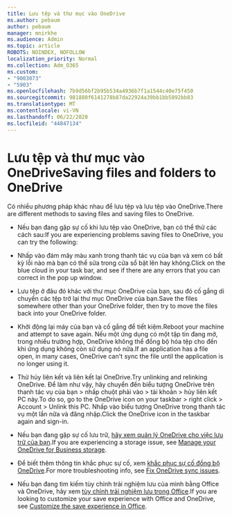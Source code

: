 ```yaml
---
title: Lưu tệp và thư mục vào OneDrive
ms.author: pebaum
author: pebaum
manager: mnirkhe
ms.audience: Admin
ms.topic: article
ROBOTS: NOINDEX, NOFOLLOW
localization_priority: Normal
ms.collection: Adm_O365
ms.custom:
- "9003073"
- "5903"
ms.openlocfilehash: 7b9d56bf2b95b534a4936b7f1a1544c40e75f450
ms.sourcegitcommit: 981880f6141278b87da22924a39bb1bb5892bb83
ms.translationtype: MT
ms.contentlocale: vi-VN
ms.lasthandoff: 06/22/2020
ms.locfileid: "44847134"
---
```

# <a name="saving-files-and-folders-to-onedrive"></a><span data-ttu-id="11de1-102">Lưu tệp và thư mục vào OneDrive</span><span class="sxs-lookup"><span data-stu-id="11de1-102">Saving files and folders to OneDrive</span></span>

<span data-ttu-id="11de1-103">Có nhiều phương pháp khác nhau để lưu tệp và lưu tệp vào OneDrive.</span><span class="sxs-lookup"><span data-stu-id="11de1-103">There are different methods to saving files and saving files to OneDrive.</span></span>

- <span data-ttu-id="11de1-104">Nếu bạn đang gặp sự cố khi lưu tệp vào OneDrive, bạn có thể thử các cách sau:</span><span class="sxs-lookup"><span data-stu-id="11de1-104">If you are experiencing problems saving files to OneDrive, you can try the following:</span></span>

- <span data-ttu-id="11de1-105">Nhấp vào đám mây màu xanh trong thanh tác vụ của bạn và xem có bất kỳ lỗi nào mà bạn có thể sửa trong cửa sổ bật lên hay không.</span><span class="sxs-lookup"><span data-stu-id="11de1-105">Click on the blue cloud in your task bar, and see if there are any errors that you can correct in the pop up window.</span></span>
- <span data-ttu-id="11de1-106">Lưu tệp ở đâu đó khác với thư mục OneDrive của bạn, sau đó cố gắng di chuyển các tệp trở lại thư mục OneDrive của bạn.</span><span class="sxs-lookup"><span data-stu-id="11de1-106">Save the files somewhere other than your OneDrive folder, then try to move the files back into your OneDrive folder.</span></span>
- <span data-ttu-id="11de1-107">Khởi động lại máy của bạn và cố gắng để tiết kiệm.</span><span class="sxs-lookup"><span data-stu-id="11de1-107">Reboot your machine and attempt to save again.</span></span> <span data-ttu-id="11de1-108">Nếu một ứng dụng có một tập tin đang mở, trong nhiều trường hợp, OneDrive không thể đồng bộ hóa tệp cho đến khi ứng dụng không còn sử dụng nó nữa.</span><span class="sxs-lookup"><span data-stu-id="11de1-108">If an application has a file open, in many cases, OneDrive can't sync the file until the application is no longer using it.</span></span>
- <span data-ttu-id="11de1-109">Thử hủy liên kết và liên kết lại OneDrive.</span><span class="sxs-lookup"><span data-stu-id="11de1-109">Try unlinking and relinking OneDrive.</span></span> <span data-ttu-id="11de1-110">Để làm như vậy, hãy chuyển đến biểu tượng OneDrive trên thanh tác vụ của bạn > nhấp chuột phải vào > tài khoản > hủy liên kết PC này.</span><span class="sxs-lookup"><span data-stu-id="11de1-110">To do so, go to the OneDrive icon on your taskbar > right click > Account > Unlink this PC.</span></span> <span data-ttu-id="11de1-111">Nhấp vào biểu tượng OneDrive trong thanh tác vụ một lần nữa và đăng nhập.</span><span class="sxs-lookup"><span data-stu-id="11de1-111">Click the OneDrive icon in the taskbar again and sign-in.</span></span>
- <span data-ttu-id="11de1-112">Nếu bạn đang gặp sự cố lưu trữ, [hãy xem quản lý OneDrive cho việc lưu trữ của bạn](https://support.microsoft.com/office/31519161-059c-4764-b6f8-f5cd29f7fe68).</span><span class="sxs-lookup"><span data-stu-id="11de1-112">If you are experiencing a storage issue, see  [Manage your OneDrive for Business storage](https://support.microsoft.com/office/31519161-059c-4764-b6f8-f5cd29f7fe68).</span></span>
- <span data-ttu-id="11de1-113">Để biết thêm thông tin khắc phục sự cố, xem [khắc phục sự cố đồng bộ OneDrive](https://docs.microsoft.com/alchemyinsights/fix-onedrive-sync-issues).</span><span class="sxs-lookup"><span data-stu-id="11de1-113">For more troubleshooting info, see  [Fix OneDrive sync issues](https://docs.microsoft.com/alchemyinsights/fix-onedrive-sync-issues).</span></span>  
- <span data-ttu-id="11de1-114">Nếu bạn đang tìm kiếm tùy chỉnh trải nghiệm lưu của mình bằng Office và OneDrive, hãy xem [tùy chỉnh trải nghiệm lưu trong Office](https://support.microsoft.com/office/786200a7-f5f2-4d26-a3ae-b78c60dd5d3b).</span><span class="sxs-lookup"><span data-stu-id="11de1-114">If you are looking to customize your save experience with Office and OneDrive, see  [Customize the save experience in Office](https://support.microsoft.com/office/786200a7-f5f2-4d26-a3ae-b78c60dd5d3b).</span></span>
